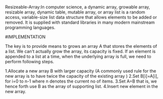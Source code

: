
Resizeable-Array:In computer science, a dynamic array, growable array, resizable array, dynamic table, mutable array, or array list is a random access, variable-size list data structure that allows elements to be added or removed. It is supplied with standard libraries in many modern mainstream programming languages.

#IMPLEMENTATION

The key is to provide means to grows an array A that stores the elements of a list. We can’t actually grow the array, its capacity is fixed. If an element is appended to a list at a time, when the underlying array is full, we need to perform following steps.

1.Allocate a new array B with larger capacity (A commonly used rule for the new array is to have twice the capacity of the existing array )
2.Set B[i]=A[i], for i=0 to n-1 where n denotes the current no of items.
3.Set A=B that is, we hence forth use B as the array of supporting list.
4.Insert new element in the new array.
